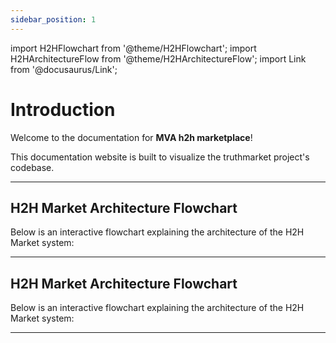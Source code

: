 ```yaml
---
sidebar_position: 1
---
```

import H2HFlowchart from '@theme/H2HFlowchart';
import H2HArchitectureFlow from '@theme/H2HArchitectureFlow';
import Link from '@docusaurus/Link';


# Introduction

Welcome to the documentation for **MVA h2h marketplace**!

This documentation website is built to visualize the truthmarket project's codebase.

---

## **H2H Market Architecture Flowchart**

Below is an interactive flowchart explaining the architecture of the H2H Market system:

<H2HArchitectureFlow />

---

## **H2H Market Architecture Flowchart**

Below is an interactive flowchart explaining the architecture of the H2H Market system:

<H2HFlowchart />

---
